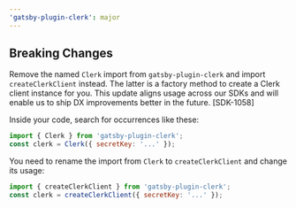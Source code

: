 ```yaml
---
'gatsby-plugin-clerk': major
---
```


## Breaking Changes

Remove the named `Clerk` import from `gatsby-plugin-clerk` and import `createClerkClient` instead. The latter is a factory method to create a Clerk client instance for you. This update aligns usage across our SDKs and will enable us to ship DX improvements better in the future. [SDK-1058]

Inside your code, search for occurrences like these:
	
```js
import { Clerk } from 'gatsby-plugin-clerk';
const clerk = Clerk({ secretKey: '...' });
```

You need to rename the import from `Clerk` to `createClerkClient` and change its usage:

```js
import { createClerkClient } from 'gatsby-plugin-clerk';
const clerk = createClerkClient({ secretKey: '...' });
```

